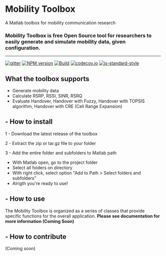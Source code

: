 # Mobility Toolbox
A Matlab toolbox for mobility communication research

### Mobility Toolbox is free Open Source tool for researchers to easily generate and simulate mobility data, given configuration. 

---
[![gitter](https://badges.gitter.im/Join%20Chat.svg)](https://gitter.im/openrsct/mobilitytoolbox?utm_source=badge&utm_medium=badge&utm_campaign=pr-badge&utm_content=badge)
[![NPM version](https://img.shields.io/npm/v/mobilitytoolbox.svg?style=flat-square)](https://www.npmjs.com/package/mobilitytoolbox)
[![Build](https://travis-ci.org/openrsct/mobilitytoolbox.svg?branch=master)](https://travis-ci.org/openrsct/mobilitytoolbox)
[![codecov.io](https://codecov.io/github/openrsct/mobilitytoolbox/coverage.svg?branch=master)](https://codecov.io/github/openrsct/mobilitytoolbox?branch=master)
[![js-standard-style](https://img.shields.io/badge/code%20style-standard-brightgreen.svg)](http://standardjs.com/)

## What the toolbox supports
- Generate mobility data
- Calculate RSRP, RSSI, SINR, RSRQ
- Evaluate Handover, Handover with Fuzzy, Handover with TOPSIS algorithm, Handover with CRE (Cell Range Expansion) 


## - How to install

1 - Download the latest release of the toolbox

2 - Extract the zip or tar.gz file to your folder

3 - Add the entire folder and subfolders to Matlab path
 - With Matlab open, go to the project folder
 - Select all folders on directory
 - With right click, select option "Add to Path > Select folders and subfolders"
 - Alrigth you're ready to use!

## - How to use

The Mobility Toolbox is organized as a series of classes that provide specific functions for the overall application. **Please see documentation for more information (Coming Soon)** 

## - How to contribute

(Coming soon)
